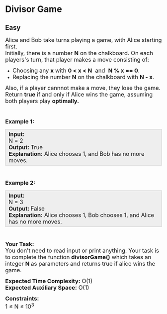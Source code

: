 # Divisor Game
## Easy
<div class="problems_problem_content__Xm_eO"><p><span style="font-size:18px">Alice and Bob take turns playing a game, with Alice starting first.<br>
Initially, there is a number <strong>N</strong> on the chalkboard. On each players's turn, that player makes a move consisting of:</span></p>

<ul>
	<li><span style="font-size:18px">Choosing any <strong>x</strong> with <strong>0 &lt; x &lt; N</strong>&nbsp; and&nbsp; <strong>N % x == 0</strong>.</span></li>
	<li><span style="font-size:18px">Replacing the number <strong>N</strong> on the chalkboard with <strong>N - x</strong>.</span></li>
</ul>

<p><span style="font-size:18px">Also, if a player cannnot make a move, they lose the game.<br>
Return <strong>true</strong> if and only if Alice wins the game,&nbsp;assuming both players play <strong>optimally.</strong></span></p>

<p>&nbsp;</p>

<p><span style="font-size:18px"><strong>Example 1:</strong></span></p>

<div style="background: rgb(238, 238, 238); border: 1px solid rgb(204, 204, 204); padding: 5px 10px; --darkreader-inline-bgimage: initial; --darkreader-inline-bgcolor:#222426; --darkreader-inline-border-top:#3e4446; --darkreader-inline-border-right:#3e4446; --darkreader-inline-border-bottom:#3e4446; --darkreader-inline-border-left:#3e4446;"><span style="font-size:18px"><strong>Input:</strong><br>
N = 2<br>
<strong>Output: </strong>True<br>
<strong>Explanation:</strong>&nbsp;Alice chooses 1, and Bob has no more moves.</span></div>

<p>&nbsp;</p>

<p><span style="font-size:18px"><strong>Example 2:</strong></span></p>

<div style="background: rgb(238, 238, 238); border: 1px solid rgb(204, 204, 204); padding: 5px 10px; --darkreader-inline-bgimage: initial; --darkreader-inline-bgcolor:#222426; --darkreader-inline-border-top:#3e4446; --darkreader-inline-border-right:#3e4446; --darkreader-inline-border-bottom:#3e4446; --darkreader-inline-border-left:#3e4446;"><span style="font-size:18px"><strong>Input:</strong><br>
N = 3<br>
<strong>Output:&nbsp;</strong>False<br>
<strong>Explanation:</strong>&nbsp;Alice chooses 1, Bob chooses 1, and Alice has no more moves.</span></div>

<p>&nbsp;</p>

<p><span style="font-size:18px"><strong>Your Task:</strong><br>
You don't need to read input or print anything. Your task is to complete the function <strong>divisorGame()</strong>&nbsp;which takes an integer&nbsp;<strong>N </strong>as parameters and returns true if alice wins the game.</span></p>

<p><span style="font-size:18px"><strong>Expected Time Complexity:</strong>&nbsp;O(1)<br>
<strong>Expected Auxiliary Space:</strong>&nbsp;O(1)</span></p>

<p><span style="font-size:18px"><strong>Constraints:</strong><br>
1 ≤ N ≤ 10<sup>3</sup></span></p>
</div>